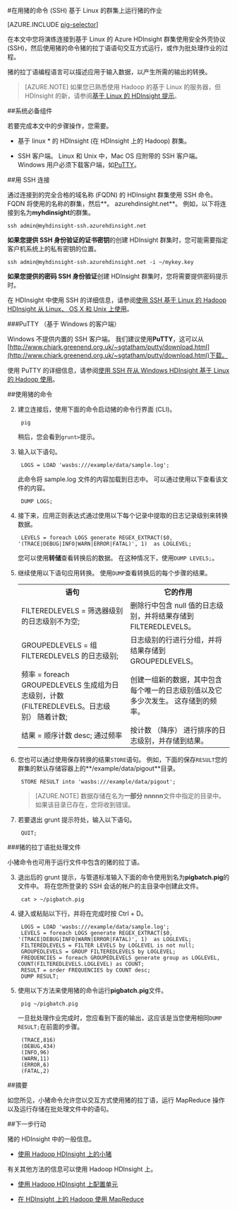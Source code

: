<properties
   pageTitle="在 HDInsight 群集上使用 SSH 使用 Hadoop 猪 |Microsoft Azure"
   description="了解如何连接到基于 Linux 的 Hadoop 群集使用 SSH，，然后使用猪的命令，以猪的拉丁语语句交互方式运行，或作为批处理作业。"
   services="hdinsight"
   documentationCenter=""
   authors="Blackmist"
   manager="jhubbard"
   editor="cgronlun"
    tags="azure-portal"/>

<tags
   ms.service="hdinsight"
   ms.devlang="na"
   ms.topic="article"
   ms.tgt_pltfrm="na"
   ms.workload="big-data"
   ms.date="10/11/2016"
   ms.author="larryfr"/>

#<a name="run-pig-jobs-on-a-linux-based-cluster-with-the-pig-command-ssh"></a>在用猪的命令 (SSH) 基于 Linux 的群集上运行猪的作业

[AZURE.INCLUDE [pig-selector](../../includes/hdinsight-selector-use-pig.md)]

在本文中您将演练连接到基于 Linux 的 Azure HDInsight 群集使用安全外壳协议 (SSH)，然后使用猪的命令猪的拉丁语语句交互方式运行，或作为批处理作业的过程。

猪的拉丁语编程语言可以描述应用于输入数据，以产生所需的输出的转换。

> [AZURE.NOTE] 如果您已熟悉使用 Hadoop 的基于 Linux 的服务器，但 HDInsight 的新，请参阅[基于 Linux 的 HDInsight 提示](hdinsight-hadoop-linux-information.md)。

##<a id="prereq"></a>系统必备组件

若要完成本文中的步骤操作，您需要。

* 基于 linux * 的 HDInsight (在 HDInsight 上的 Hadoop) 群集。

* SSH 客户端。 Linux 和 Unix 中，Mac OS 应附带的 SSH 客户端。 Windows 用户必须下载客户端，如[PuTTY](http://www.chiark.greenend.org.uk/~sgtatham/putty/download.html)。

##<a id="ssh"></a>用 SSH 连接

通过连接到的完全合格的域名称 (FQDN) 的 HDInsight 群集使用 SSH 命令。 FQDN 将使用的名称的群集，然后**。 azurehdinsight.net**。 例如，以下将连接到名为**myhdinsight**的群集。

    ssh admin@myhdinsight-ssh.azurehdinsight.net

**如果您提供 SSH 身份验证的证书密钥**的创建 HDInsight 群集时，您可能需要指定客户机系统上的私有密钥的位置。

    ssh admin@myhdinsight-ssh.azurehdinsight.net -i ~/mykey.key

**如果您提供的密码 SSH 身份验证**创建 HDInsight 群集时，您将需要提供密码提示时。

在 HDInsight 中使用 SSH 的详细信息，请参阅[使用 SSH 基于 Linux 的 Hadoop HDInsight 从 Linux、 OS X 和 Unix 上使用](hdinsight-hadoop-linux-use-ssh-unix.md)。

###<a name="putty-windows-based-clients"></a>PuTTY （基于 Windows 的客户端）

Windows 不提供内置的 SSH 客户端。 我们建议使用**PuTTY**，这可以从[http://www.chiark.greenend.org.uk/~sgtatham/putty/download.html](http://www.chiark.greenend.org.uk/~sgtatham/putty/download.html)下载。

使用 PuTTY 的详细信息，请参阅[使用 SSH 在从 Windows HDInsight 基于 Linux 的 Hadoop 使用](hdinsight-hadoop-linux-use-ssh-windows.md)。

##<a id="pig"></a>使用猪的命令

2. 建立连接后，使用下面的命令启动猪的命令行界面 (CLI)。

        pig

    稍后，您会看到`grunt>`提示。

3. 输入以下语句。

        LOGS = LOAD 'wasbs:///example/data/sample.log';

    此命令将 sample.log 文件的内容加载到日志中。 可以通过使用以下查看该文件的内容。

        DUMP LOGS;

4. 接下来，应用正则表达式通过使用以下每个记录中提取的日志记录级别来转换数据。

        LEVELS = foreach LOGS generate REGEX_EXTRACT($0, '(TRACE|DEBUG|INFO|WARN|ERROR|FATAL)', 1)  as LOGLEVEL;

    您可以使用**转储**查看转换后的数据。 在这种情况下，使用`DUMP LEVELS;`。

5. 继续使用以下语句应用转换。 使用`DUMP`查看转换后的每个步骤的结果。

    <table>
    <tr>
    <th>语句</th><th>它的作用</th>
    </tr>
    <tr>
    <td>FILTEREDLEVELS = 筛选器级别的日志级别不为空;</td><td>删除行中包含 null 值的日志级别，并将结果存储到 FILTEREDLEVELS。</td>
    </tr>
    <tr>
    <td>GROUPEDLEVELS = 组 FILTEREDLEVELS 的日志级别;</td><td>日志级别的行进行分组，并将结果存储到 GROUPEDLEVELS。</td>
    </tr>
    <tr>
    <td>频率 = foreach GROUPEDLEVELS 生成组为日志级别，计数 (FILTEREDLEVELS。日志级别） 随着计数;</td><td>创建一组新的数据，其中包含每个唯一的日志级别值以及它多少次发生。 这存储到的频率。</td>
    </tr>
    <tr>
    <td>结果 = 顺序计数 desc; 通过频率</td><td>按计数 （降序） 进行排序的日志级别，并存储到结果。</td>
    </tr>
    </table>

6. 您也可以通过使用保存转换的结果`STORE`语句。 例如，下面的保存`RESULT`您的群集的默认存储容器上的**/example/data/pigout**目录。

        STORE RESULT into 'wasbs:///example/data/pigout';

    > [AZURE.NOTE] 数据存储在名为**一部分 nnnnn**文件中指定的目录中。 如果该目录已存在，您将收到错误。

7. 若要退出 grunt 提示符处，输入以下语句。

        QUIT;

###<a name="pig-latin-batch-files"></a>猪的拉丁语批处理文件

小猪命令也可用于运行文件中包含的猪的拉丁语。

3. 退出后的 grunt 提示，与管道标准输入下面的命令使用到名为**pigbatch.pig**的文件中。 将在您所登录的 SSH 会话的帐户的主目录中创建此文件。

        cat > ~/pigbatch.pig

4. 键入或粘贴以下行，并将在完成时按 Ctrl + D。

        LOGS = LOAD 'wasbs:///example/data/sample.log';
        LEVELS = foreach LOGS generate REGEX_EXTRACT($0, '(TRACE|DEBUG|INFO|WARN|ERROR|FATAL)', 1)  as LOGLEVEL;
        FILTEREDLEVELS = FILTER LEVELS by LOGLEVEL is not null;
        GROUPEDLEVELS = GROUP FILTEREDLEVELS by LOGLEVEL;
        FREQUENCIES = foreach GROUPEDLEVELS generate group as LOGLEVEL, COUNT(FILTEREDLEVELS.LOGLEVEL) as COUNT;
        RESULT = order FREQUENCIES by COUNT desc;
        DUMP RESULT;

5. 使用以下方法来使用猪的命令运行**pigbatch.pig**文件。

        pig ~/pigbatch.pig

    一旦批处理作业完成时，您应看到下面的输出，这应该是当您使用相同`DUMP RESULT;`在前面的步骤。

        (TRACE,816)
        (DEBUG,434)
        (INFO,96)
        (WARN,11)
        (ERROR,6)
        (FATAL,2)

##<a id="summary"></a>摘要

如您所见，小猪命令允许您以交互方式使用猪的拉丁语，运行 MapReduce 操作以及运行存储在批处理文件中的语句。

##<a id="nextsteps"></a>下一步行动

猪的 HDInsight 中的一般信息。

* [使用 Hadoop HDInsight 上的小猪](hdinsight-use-pig.md)

有关其他方法的信息可以使用 Hadoop HDInsight 上。

* [使用 Hadoop HDInsight 上配置单元](hdinsight-use-hive.md)

* [在 HDInsight 上的 Hadoop 使用 MapReduce](hdinsight-use-mapreduce.md)
